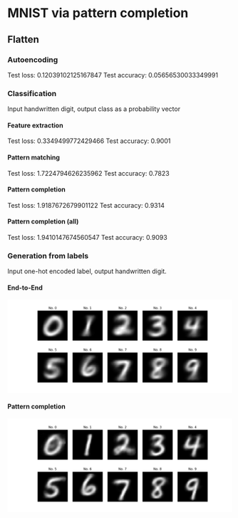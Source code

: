 # MNIST via pattern completion

## Flatten 

### Autoencoding
Test loss: 0.12039102125167847
Test accuracy: 0.05656530033349991

### Classification 
Input handwritten digit, output class as a probability vector

#### Feature extraction
Test loss: 0.3349499772429466
Test accuracy: 0.9001

#### Pattern matching
Test loss: 1.7224794626235962
Test accuracy: 0.7823

#### Pattern completion 
Test loss: 1.9187672679901122
Test accuracy: 0.9314

#### Pattern completion (all)
Test loss: 1.9410147674560547
Test accuracy: 0.9093

### Generation from labels 
Input one-hot encoded label, output handwritten digit.

#### End-to-End
![Digit generation using end-to-end model](./images/flatten_generation_E2E.png)

#### Pattern completion
![Digit generation using pattern completion](./images/flatten_generation_PCL.png)
